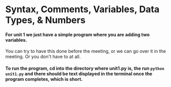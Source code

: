 # Syntax, Comments, Variables, Data Types, & Numbers
#### For unit 1 we just have a simple program where you are adding two variables.

You can try to have this done before the meeting, or we can go over it in the meeting. Or you don't have to at all.

#### To run the program, cd into the directory where unit1.py is, the run `python unit1.py` and there should be text displayed in the terminal once the program completes, which is short.
